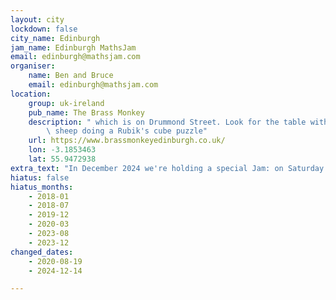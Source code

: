 ```yaml
---
layout: city
lockdown: false
city_name: Edinburgh
jam_name: Edinburgh MathsJam
email: edinburgh@mathsjam.com
organiser:
    name: Ben and Bruce
    email: edinburgh@mathsjam.com
location:
    group: uk-ireland
    pub_name: The Brass Monkey
    description: " which is on Drummond Street. Look for the table with a mathematical\
        \ sheep doing a Rubik's cube puzzle"
    url: https://www.brassmonkeyedinburgh.co.uk/
    lon: -3.1853463
    lat: 55.9472938
extra_text: "In December 2024 we're holding a special Jam: on Saturday 14th, at <a href="https://www.cullachbrewing.co.uk/">Cullach Brewing Taproom</a> on Princess Street in Perth. From January we'll be back at our usual venue in Edinburgh (details below)."
hiatus: false
hiatus_months:
    - 2018-01
    - 2018-07
    - 2019-12
    - 2020-03
    - 2023-08
    - 2023-12
changed_dates:
    - 2020-08-19
    - 2024-12-14

---
```


